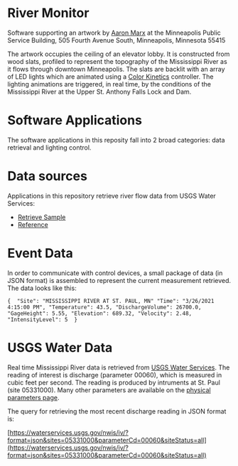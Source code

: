 # River Monitor

Software supporting an artwork by [Aaron Marx](http://aaronmarx.com/) at the Minneapolis Public Service Building, 505 Fourth Avenue South, Minneapolis, Minnesota 55415

The artwork occupies the ceiling of an elevator lobby. It is constructed from wood slats, profiled to represent the topography of the Mississippi River as it flows through downtown Minneapolis. The slats are backlit with an array of LED lights which are animated using a [Color Kinetics](https://www.colorkinetics.com/) controller. The lighting animations are triggered, in real time, by the conditions of the Mississippi River at the Upper St. Anthony Falls Lock and Dam.

# Software Applications

The software applications in this reposity fall into 2 broad categories: data retrieval and lighting control.

# Data sources

Applications in this repository retrieve river flow data from USGS Water Services:

 - [Retrieve Sample](https://waterdata.usgs.gov/nwis/inventory/?site_no=05331000&agency_cd=USGS)
 - [Reference](https://waterservices.usgs.gov/)

# Event Data

In order to communicate with control devices, a small package of data (in JSON format) is assembled to represent the current measurement retrieved. The data looks like this:

`{ 
    "Site": "MISSISSIPPI RIVER AT ST. PAUL, MN"
    "Time": "3/26/2021 4:15:00 PM",
    "Temperature": 43.5,
    "DischargeVolume": 26700.0,
    "GageHeight": 5.55,
    "Elevation": 689.32,
    "Velocity": 2.48,
    "IntensityLevel": 5 
}`

# USGS Water Data

Real time Mississippi River data is retrieved from [USGS Water Services](https://waterservices.usgs.gov/). The reading of interest is discharge (parameter 00060), which is measured in cubic feet per second. The reading is produced by intruments at St. Paul (site 05331000). Many other parameters are available on the [physical parameters page](https://help.waterdata.usgs.gov/parameter_cd?group_cd=PHY).

The query for retrieving the most recent discharge reading in JSON format is:

[https://waterservices.usgs.gov/nwis/iv/?format=json&sites=05331000&parameterCd=00060&siteStatus=all](https://waterservices.usgs.gov/nwis/iv/?format=json&sites=05331000&parameterCd=00060&siteStatus=all)
